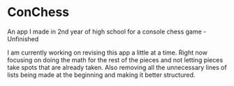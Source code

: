 # ConChess
An app I made in 2nd year of high school for a console chess game - Unfinished

I am currently working on revising this app a little at a time. Right now focusing on doing the math for the rest of the pieces and not letting pieces take spots that are already taken.
Also removing all the unnecessary lines of lists being made at the beginning and making it better structured.
